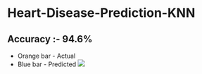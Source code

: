 # Heart-Disease-Prediction-KNN
## Accuracy :- 94.6%
* Orange bar - Actual
* Blue bar - Predicted
![](https://github.com/syeedsaquib/Heart-Disease-Prediction-KNN-/blob/main/actual_predicted.png)
